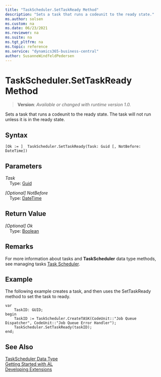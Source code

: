 ```yaml
---
title: "TaskScheduler.SetTaskReady Method"
description: "Sets a task that runs a codeunit to the ready state."
ms.author: solsen
ms.custom: na
ms.date: 06/23/2021
ms.reviewer: na
ms.suite: na
ms.tgt_pltfrm: na
ms.topic: reference
ms.service: "dynamics365-business-central"
author: SusanneWindfeldPedersen
---
```

[//]: # (START>DO_NOT_EDIT)
[//]: # (IMPORTANT:Do not edit any of the content between here and the END>DO_NOT_EDIT.)
[//]: # (Any modifications should be made in the .xml files in the ModernDev repo.)
# TaskScheduler.SetTaskReady Method
> **Version**: _Available or changed with runtime version 1.0._

Sets a task that runs a codeunit to the ready state. The task will not run unless it is in the ready state.


## Syntax
```AL
[Ok := ]  TaskScheduler.SetTaskReady(Task: Guid [, NotBefore: DateTime])
```
## Parameters
*Task*  
&emsp;Type: [Guid](../guid/guid-data-type.md)  
  
*[Optional] NotBefore*  
&emsp;Type: [DateTime](../datetime/datetime-data-type.md)  
  


## Return Value
*[Optional] Ok*  
&emsp;Type: [Boolean](../boolean/boolean-data-type.md)  



[//]: # (IMPORTANT: END>DO_NOT_EDIT)

## Remarks  
 For more information about tasks and **TaskScheduler** data type methods, see managing tasks [Task Scheduler](../../devenv-task-scheduler.md).  

## Example  
 The following example creates a task, and then uses the SetTaskReady method to set the task to ready.  
 
```al
var
    TaskID: GUID;
begin
    TaskID := TaskScheduler.CreateTASK(CodeUnit::"Job Queue Dispatcher", CodeUnit::"Job Queue Error Handler");  
    TaskScheduler.SetTaskReady(taskID);  
end;
```  

## See Also
[TaskScheduler Data Type](taskscheduler-data-type.md)  
[Getting Started with AL](../../devenv-get-started.md)  
[Developing Extensions](../../devenv-dev-overview.md)